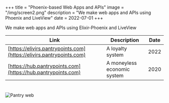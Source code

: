 +++
title = "Phoenix-based Web Apps and APIs"
image = "/img/screen2.png"
description = "We make web apps and APIs using Phoenix and LiveView"
date = 2022-07-01
+++


We make web apps and APIs using Elixir-Phoenix and LiveView



Link | Description | Date
--- | --- | ---
[https://elivirs.pantrypoints.com](https://elivirs.pantrypoints.com) &nbsp; &nbsp; &nbsp; | A loyalty system | 2022
[https://hub.pantrypoints.com](https://hub.pantrypoints.com) &nbsp; &nbsp; &nbsp; | A moneyless economic system  | 2020 

#

![Pantry web](/img/screen2.png)



